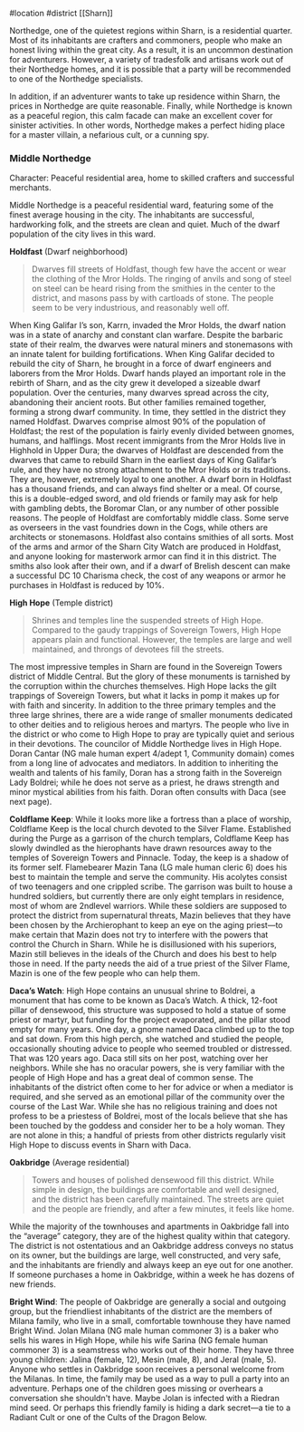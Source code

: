  #location #district [[Sharn]]

Northedge, one of the quietest regions within Sharn, is a residential quarter. Most of its inhabitants are crafters and commoners, people who make an honest living within the great city. As a result, it is an uncommon destination for adventurers. However, a variety of tradesfolk and artisans work out of their Northedge homes, and it is possible that a party will be recommended to one of the Northedge specialists.

In addition, if an adventurer wants to take up residence within Sharn, the prices in Northedge are quite reasonable. Finally, while Northedge is known as a peaceful region, this calm facade can make an excellent cover for sinister activities. In other words, Northedge makes a perfect hiding place for a master villain, a nefarious cult, or a cunning spy.

### **Middle Northedge**
Character: Peaceful residential area, home to skilled crafters and successful merchants.

Middle Northedge is a peaceful residential ward, featuring some of the finest average housing in the city. The inhabitants are successful, hardworking folk, and the streets are clean and quiet. Much of the dwarf population of the city lives in this ward.

**Holdfast** (Dwarf neighborhood)

> Dwarves fill streets of Holdfast, though few have the accent or wear the clothing of the Mror Holds. The ringing of anvils and song of steel on steel can be heard rising from the smithies in the center to the district, and masons pass by with cartloads of stone. The people seem to be very industrious, and reasonably well off.

When King Galifar I’s son, Karrn, invaded the Mror Holds, the dwarf nation was in a state of anarchy and constant clan warfare. Despite the barbaric state of their realm, the dwarves were natural miners and stonemasons with an innate talent for building fortifications. When King Galifar decided to rebuild the city of Sharn, he brought in a force of dwarf engineers and laborers from the Mror Holds. Dwarf hands played an important role in the rebirth of Sharn, and as the city grew it developed a sizeable dwarf population. Over the centuries, many dwarves spread across the city, abandoning their ancient roots. But other families remained together, forming a strong dwarf community. In time, they settled in the district they named Holdfast.
Dwarves comprise almost 90% of the population of Holdfast; the rest of the population is fairly evenly divided between gnomes, humans, and halflings. Most recent immigrants from the Mror Holds live in Highhold in Upper Dura; the dwarves of Holdfast are descended from the dwarves that came to rebuild Sharn in the earliest days of King Galifar’s rule, and they have no strong attachment to the Mror Holds or its traditions. They are, however, extremely loyal to one another. A dwarf born in Holdfast has a thousand friends, and can always find shelter or a meal. Of course, this is a double-edged sword, and old friends or family may ask for help with gambling debts, the Boromar Clan, or any number of other possible reasons.
The people of Holdfast are comfortably middle class. Some serve as overseers in the vast foundries down in the Cogs, while others are architects or stonemasons. Holdfast also contains smithies of all sorts. Most of the arms and armor of the Sharn City Watch are produced in Holdfast, and anyone looking for masterwork armor can find it in this district. The smiths also look after their own, and if a dwarf of Brelish descent can make a successful DC 10 Charisma check, the cost of any weapons or armor he purchases in Holdfast is reduced by 10%.

**High Hope** (Temple district)

> Shrines and temples line the suspended streets of High Hope. Compared to the gaudy trappings of Sovereign Towers, High Hope appears plain and functional. However, the temples are large and well maintained, and throngs of devotees fill the streets.
> 

The most impressive temples in Sharn are found in the Sovereign Towers district of Middle Central. But the glory of these monuments is tarnished by the corruption within the churches themselves. High Hope lacks the gilt trappings of Sovereign Towers, but what it lacks in pomp it makes up for with faith and sincerity. In addition to the three primary temples and the three large shrines, there are a wide range of smaller monuments dedicated to other deities and to religious heroes and martyrs. The people who live in the district or who come to High Hope to pray are typically quiet and serious in their devotions.
The councilor of Middle Northedge lives in High Hope. Doran Cantar (NG male human expert 4/adept 1, Community domain) comes from a long line of advocates and mediators. In addition to inheriting the wealth and talents of his family, Doran has a strong faith in the Sovereign Lady Boldrei; while he does not serve as a priest, he draws strength and minor mystical abilities from his faith. Doran often consults with Daca (see next page).

**Coldflame Keep**: While it looks more like a fortress than a place of worship, Coldflame Keep is the local church devoted to the Silver Flame. Established during the Purge as a garrison of the church templars, Coldflame Keep has slowly dwindled as the hierophants have drawn resources away to the temples of Sovereign Towers and Pinnacle. Today, the keep is a shadow of its former self. Flamebearer Mazin Tana (LG male human cleric 6) does his best to maintain the temple and serve the community. His acolytes consist of two teenagers and one crippled scribe. The garrison was built to house a hundred soldiers, but currently there are only eight templars in residence, most of whom are 2ndlevel warriors. While these soldiers are supposed to protect the district from supernatural threats, Mazin believes that they have been chosen by the Archierophant to keep an eye on the aging priest—to make certain that Mazin does not try to interfere with the powers that control the Church in Sharn. While he is disillusioned with his superiors, Mazin still believes in the ideals of the Church and does his best to help those in need. If the party needs the aid of a true priest of the Silver Flame, Mazin is one of the few people who can help them.

**Daca’s Watch**: High Hope contains an unusual shrine to Boldrei, a monument that has come to be known as Daca’s Watch. A thick, 12-foot pillar of densewood, this structure was supposed to hold a statue of some priest or martyr, but funding for the project evaporated, and the pillar stood empty for many years. One day, a gnome named Daca climbed up to the top and sat down. From this high perch, she watched and studied the people, occasionally shouting advice to people who seemed troubled or distressed.
That was 120 years ago. Daca still sits on her post, watching over her neighbors. While she has no oracular powers, she is very familiar with the people of High Hope and has a great deal of common sense. The inhabitants of the district often come to her for advice or when a mediator is required, and she served as an emotional pillar of the community over the course of the Last War.
While she has no religious training and does not profess to be a priestess of Boldrei, most of the locals believe that she has been touched by the goddess and consider her to be a holy woman. They are not alone in this; a handful of priests from other districts regularly visit High Hope to discuss events in Sharn with Daca.

**Oakbridge** (Average residential)

> Towers and houses of polished densewood fill this district. While simple in design, the buildings are comfortable and well designed, and the district has been carefully maintained. The streets are quiet and the people are friendly, and after a few minutes, it feels like home.
> 

While the majority of the townhouses and apartments in Oakbridge fall into the “average” category, they are of the highest quality within that category. The district is not ostentatious and an Oakbridge address conveys no status on its owner, but the buildings are large, well constructed, and very safe, and the inhabitants are friendly and always keep an eye out for one another. If someone purchases a home in Oakbridge, within a week he has dozens of new friends.

**Bright Wind**: The people of Oakbridge are generally a social and outgoing group, but the friendliest inhabitants of the district are the members of Milana family, who live in a small, comfortable townhouse they have named Bright Wind. Jolan Milana (NG male human commoner 3) is a baker who sells his wares in High Hope, while his wife Sarina (NG female human commoner 3) is a seamstress who works out of their home. They have three young children: Jalina (female, 12), Mesin (male, 8), and Jeral (male, 5). Anyone who settles in Oakbridge soon receives a personal welcome from the Milanas. In time, the family may be used as a way to pull a party into an adventure. Perhaps one of the children goes missing or overhears a conversation she shouldn't have. Maybe Jolan is infected with a Riedran mind seed. Or perhaps this friendly family is hiding a dark secret—a tie to a Radiant Cult or one of the Cults of the Dragon Below.